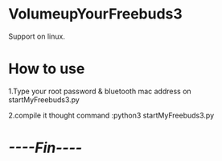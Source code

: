 # VolumeupYourFreebuds3
Support on linux.
# How to use
  1.Type your root password & bluetooth mac address on startMyFreebuds3.py
  
  2.compile it thought command :python3 startMyFreebuds3.py
  
# *----Fin----*
